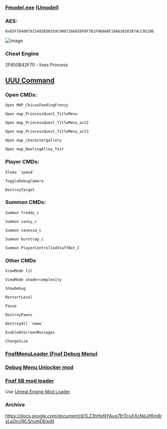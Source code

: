### [Fmodel.exe](https://github.com/iAmAsval/FModel) ([Umodel](https://github.com/gildor2/UEViewer))
### AES:
```
0x85F7D4007015493ED0359C9007266038F8F7B1F96988F19A610103874CC95286
```

![image](https://user-images.githubusercontent.com/87380272/147861521-84196a24-23cb-4113-88cf-2dbc39fbe9b3.png)

### Cheat Engine
2F850B42F70 - lives Princess

## [UUU Command](https://framedsc.com/GeneralGuides/universal_ue4_consoleunlocker.htm)
### Open CMDs:
```
Open MAP_ChicasFeedingFrenzy
```
```
Open map_PrincessQuest_TitleMenu
```
```
Open map_PrincessQuest_TitleMenu_act2
```
```
Open map_PrincessQuest_TitleMenu_act3
```
```
Open map_charactergallery
```
```
Open map_BowlingAlley_Test
```
### Player CMDs:
```
Slomo `speed`
```
```
ToggleDebugCamera
```
```
DestroyTarget
```
### Summon CMDs:
```
Summon freddy_c
```
```
Summon vanny_c
```
```
Summon vanessa_c
```
```
Summon burntrap_c
```
```
Summon PlayerControlledStaffBot_C
```
### Other CMDs
```
ViewMode lit
```
```
ViewMode shadercomplexity
```
```
ShowDebug
```
```
RestartLevel
```
```
Pause
```
```
DestroyPawns
```
```
DestroyAll `name`
```
```
EnableOnScreenMessages
```
```
ChangeSize
```

### [FnafMenuLoader (Fnaf Debug Menu)](https://github.com/Skizzium/FNaFMenuLoader)

### [Debug Menu Unlocker mod](https://github.com/Kaydax/DebugMenuUnlocker)

### [Fnaf SB mod loader](https://cdn.kaydax.xyz/fnaf_sb_mod_loader.zip)
Use [Unreal Engine Mod Loader](https://github.com/RussellJerome/UnrealModLoader)
### Archive
https://docs.google.com/document/d/1LZ3hHpNYAug7EtTcuXXcNdJjf6m8rsLaOncWLSnumE8/edit
